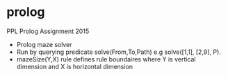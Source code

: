 # prolog

PPL Prolog Assignment 2015

* Prolog maze solver
* Run by querying predicate solve(From,To,Path) e.g solve([1,1], [2,9], P).
* mazeSize(Y,X) rule defines rule boundaires where Y is vertical dimension and X is horizontal dimension
